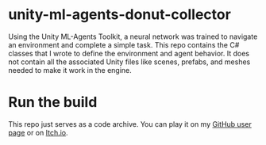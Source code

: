# unity-ml-agents-donut-collector
Using the Unity ML-Agents Toolkit, a neural network was trained to navigate an environment and complete a simple task. This repo contains the C# classes that I wrote to define the environment and agent behavior. It does not contain all the associated Unity files like scenes, prefabs, and meshes needed to make it work in the engine.

# Run the build
This repo just serves as a code archive. You can play it on my [GitHub user page](https://ericwd.github.io/games) or on [Itch.io](https://ericwd.itch.io/ml-agents).